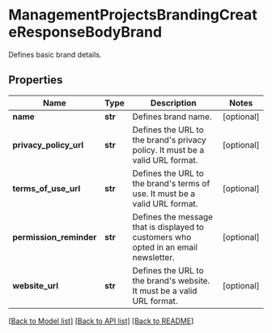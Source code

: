 # ManagementProjectsBrandingCreateResponseBodyBrand

Defines basic brand details.

## Properties

Name | Type | Description | Notes
------------ | ------------- | ------------- | -------------
**name** | **str** | Defines brand name. | [optional] 
**privacy_policy_url** | **str** | Defines the URL to the brand&#39;s privacy policy. It must be a valid URL format. | [optional] 
**terms_of_use_url** | **str** | Defines the URL to the brand&#39;s terms of use.  It must be a valid URL format. | [optional] 
**permission_reminder** | **str** | Defines the message that is displayed to customers who opted in an email newsletter. | [optional] 
**website_url** | **str** | Defines the URL to the brand&#39;s website. It must be a valid URL format. | [optional] 

[[Back to Model list]](../README.md#documentation-for-models) [[Back to API list]](../README.md#documentation-for-api-endpoints) [[Back to README]](../README.md)


